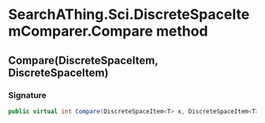 # SearchAThing.Sci.DiscreteSpaceItemComparer<T>.Compare method
## Compare(DiscreteSpaceItem<T>, DiscreteSpaceItem<T>)
### Signature
```csharp
public virtual int Compare(DiscreteSpaceItem<T> x, DiscreteSpaceItem<T> y)
```
